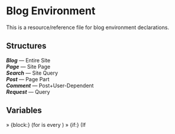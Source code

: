 # Blog Environment

This is a resource/reference file for blog environment declarations.

## Structures

**_Blog_**    &mdash; Entire Site  
**_Page_**    &mdash; Site Page  
**_Search_**  &mdash; Site Query  
**_Post_**    &mdash; Page Part  
**_Comment_** &mdash; Post+User-Dependent  
**_Request_** &mdash; Query


## Variables
  » {block:<Object>}   (for is every <Object>)
  » {if:<Object>}      (If <Object> exists)
  » {select:<Object>}  (Selected <Object> from list)
  » {color:<Object>}   (Color of <Object>)
  » {font:<Object>}    (Font of <Object>)
  » {src:<Object>}     (Source of <Object>)
  » {stat:<Object>}    (Statistics of <Object>)
  » {text:<Container>} (Text contained within <Container>)
  

Blog:
────────────────
- blog-head
- blog-meta
- blog-body
- blog-side
- blog-foot

  blog-head:
  - blog-title
  - blog-description
  - blog-banner
  - blog-topic
  - blog-avatar
  - blog-nav

  blog-meta:
  - author
  - og:*
  - twitter:*
  
  blog-body:
  - page
  
  blog-side:
  - left-bar
  - right-bar
  - social-links
  
  blog-foot:
  - foot-copy
  - blog-date
  - foot-links
  - foot-logo

  blog-form:
  - blog-embed
  - blog-page
  - blog-feed

Page:
────────────────
- page-head
- page-meta
- page-body
- page-foot

  page-head:
  - page-title
  - page-description

  page-meta:
  - isPost
  - isExtLink (AKA Feed)
  - isBlog

  page-body:
  - post-container
  - sidebar

  page-foot:
  - page-nav (pagination)
  - page-view

Post:
────────────────
- post-head
- post-meta
- post-body
- post-foot

  post-head:
  - post-title  (present in types: audio,chat,link,photo[photoset],text,video)
  - post-author (int-usr or ext-usr)
  - post-date   (dd-mm-[yy]yy or yyyy-mm-dd)

  post-meta:
  - post-tag  (i.e. #tag, #tag or #tag #tag )
  - post-type (i.e. audio, chat, link, photo[single,panorama,photoset], quote, text, video)

  post-body:
  - post-content
  - post-description (present in types: audio,chat,link,photo,quote,text,video)

  post-foot:
  - post-share
  - post-reblog
  - post-like
  - post-note

  post-form:
  - post-embed
  - post-page
  - post-archive

Comment:
────────────────
- comment-head
- comment-body
- comment-foot

  comment-head:
  - comment-user
  - comment-date
  - comment-target

  comment-body:
  - comment-title
  - comment-content

  comment-foot:
  - comment-report
  - comment-share
  - comment-reblog
  - comment-like

Request:
────────────────
- request-meta
- request-body

  request-meta:
  - request-id
  - request-type  (i.e. ask, submit, edit, remove, report)
  - request-user

  request-body:
  - request-content

Search:
────────────────
- search-filter
- search-input



Social-Network:

Dribble - 
Facebook - 
Flickr / Instagram / DevianArt / - Photo/Art
Google + - 
LinkedIn - Portfolio
Kickstarter / Patreon - Fundraising/Support
Soundcloud / Spotify - Audio
Twitter - Microblog/Stream Update[RSS]
Tumblr - 
Vimeo / Youtube - Video

